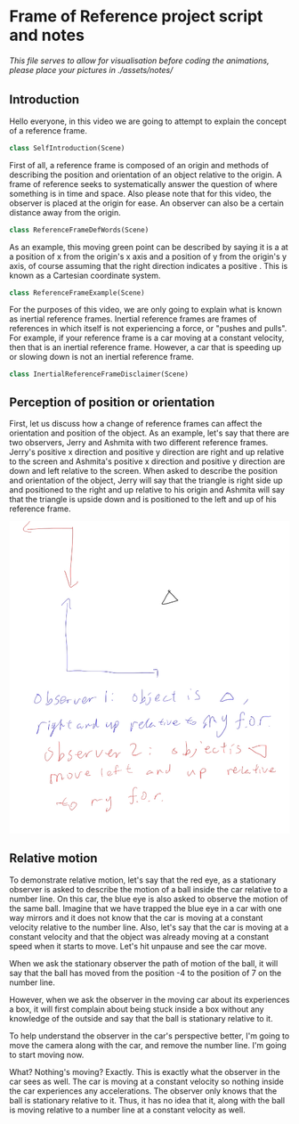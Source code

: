 # Frame of Reference project script and notes

###### This file serves to allow for visualisation before coding the animations, please place your pictures in ./assets/notes/

## Introduction

Hello everyone, in this video we are going to attempt to explain the concept of a reference frame.

```python
class SelfIntroduction(Scene)
```



First of all, a reference frame is composed of an origin and methods of describing the position and orientation of an object relative to the origin. A frame of reference seeks to systematically answer the question of where something is in time and space. Also please note that for this video, the observer is placed at the origin for ease. An observer can also be a certain distance away from the origin.

```python
class ReferenceFrameDefWords(Scene)
```



As an example, this moving green point can be described by saying it is a at a position of x from the origin's x axis and a position of y from the origin's y axis, of course assuming that the right direction indicates a positive . This is known as a Cartesian coordinate system.

```python
class ReferenceFrameExample(Scene)
```



For the purposes of this video, we are only going to explain what is known as inertial reference frames. Inertial reference frames are frames of references in which itself is not experiencing a force, or "pushes and pulls". For example, if your reference frame is a car moving at a constant velocity, then that is an inertial reference frame. However, a car that is speeding up or slowing down is not an inertial reference frame.

```python
class InertialReferenceFrameDisclaimer(Scene)
```





## Perception of position or orientation

First, let us discuss how a change of reference frames can affect the orientation and position of the object. As an example, let's say that there are two observers, Jerry and Ashmita with two different reference frames. Jerry's positive x direction and positive y direction are right and up relative to the screen and Ashmita's positive x direction and positive y direction are down and left relative to the screen. When asked to describe the position and orientation of the object, Jerry will say that the triangle is right side up and positioned to the right and up relative to his origin and Ashmita will say that the triangle is upside down and is positioned to the left and up of his reference frame.

![position and orientation](./assets/notes/orientation-and-position.png)

## Relative motion

 To demonstrate relative motion, let's say that the red eye, as a stationary observer is asked to describe the motion of a ball inside the car relative to a number line. On this car, the blue eye is also asked to observe the motion of the same ball. Imagine that we have trapped the blue eye in a car with one way mirrors and it does not know that the car is moving at a constant velocity relative to the number line. Also, let's say that the car is moving at a constant velocity and that the object was already moving at a constant speed when it starts to move. Let's hit unpause and see the car move. 

When we ask the stationary observer the path of motion of the ball, it will say that the ball has moved from the position -4 to the position of 7 on the number line. 

 However, when we ask the observer in the moving car about its experiences a box, it will first complain about being stuck inside a box without any knowledge of the outside and say that the ball is stationary relative to it.  

To help understand the observer in the car's perspective better, I'm going to move the camera along with the car, and remove the number line. I'm going to start moving now.  

What? Nothing's moving? Exactly. This is exactly what the observer in the car sees as well. The car is moving at a constant velocity so nothing inside the car experiences any accelerations. The observer only knows that the ball is stationary relative to it. Thus, it has no idea that it, along with the ball is moving relative to a number line at a constant velocity as well.